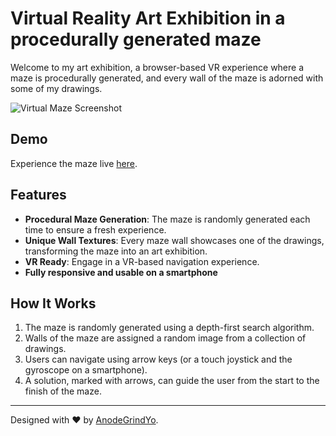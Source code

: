 # Virtual Reality Art Exhibition in a procedurally generated maze

Welcome to my art exhibition, a browser-based VR experience where a maze is procedurally generated, and every wall of the maze is adorned with some of my drawings. 

![Virtual Maze Screenshot](https://cdn.discordapp.com/attachments/932672918859702355/1152162788165296138/image.png)

## Demo

Experience the maze live [here](https://codepen.io/Adr_G/full/ZEVzLoK).

## Features

- **Procedural Maze Generation**: The maze is randomly generated each time to ensure a fresh experience.
- **Unique Wall Textures**: Every maze wall showcases one of the drawings, transforming the maze into an art exhibition.
- **VR Ready**: Engage in a VR-based navigation experience.
- **Fully responsive and usable on a smartphone**


## How It Works

1. The maze is randomly generated using a depth-first search algorithm.
2. Walls of the maze are assigned a random image from a collection of drawings.
3. Users can navigate using arrow keys (or a touch joystick and the gyroscope on a smartphone).
4. A solution, marked with arrows, can guide the user from the start to the finish of the maze.



---

Designed with :heart: by [AnodeGrindYo](https://codepen.io/Adr_G).
